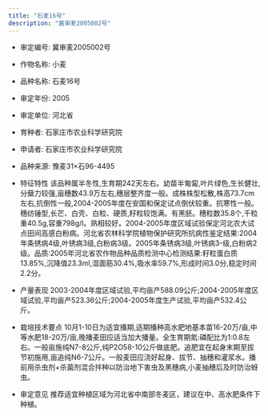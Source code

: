 ```yaml
---
title: "石麦16号"
description: "冀审麦2005002号"
---
```

* 审定编号:  冀审麦2005002号

*  作物名称:  小麦

*  品种名称:  石麦16号

*  审定年份:  2005

*  审定单位:  河北省

* 育种者:  石家庄市农业科学研究院

*  申请者:  石家庄市农业科学研究院

*  品种来源:  豫麦31×石96-4495

*  特征特性
该品种属半冬性,生育期242天左右。幼苗半匍匐,叶片绿色,生长健壮,分蘖力较强,亩穗数43.9万左右,穗层整齐度一般。成株株型松散,株高73.7cm左右,抗倒性一般,2004-2005年度在安国和保定试点倒伏较重。抗寒性一般。穗纺锤型,长芒、白壳、白粒、硬质,籽粒较饱满。有黑胚。穗粒数35.8个,千粒重40.5g,容重798g/l。熟相较好。2004-2005年度区域试验保定河北农大试点田间高感白粉病。河北省农林科学院植物保护研究所抗病性鉴定结果:2004年条锈病4级,叶锈病3级,白粉病3级。2005年条锈病3级,叶锈病3-级,白粉病2级。品质:2005年河北省农作物品种品质检测中心检测结果:籽粒蛋白质13.85%,沉降值23.3ml,湿面筋30.4%,吸水率59.7%,形成时间3.0分,稳定时间2.2分。

*  产量表现
2003-2004年度区域试验,平均亩产588.09公斤;2004-2005年度区域试验,平均亩产523.36公斤;2004-2005年度生产试验,平均亩产532.4公斤。

*  栽培技术要点
10月1-10日为适宜播期,适期播种高水肥地基本苗16-20万/亩,中等水肥18-20万/亩,晚播麦田应适当加大播量。全生育期氮:磷配比为1:0.8左右。一般亩施纯N7-8公斤,纯P2O58-10公斤做底肥。追肥宜在起身末期至拔节初施用,亩追纯N6-7公斤。一般麦田应浇好起身、拔节、抽穗和灌浆水。播前用杀虫剂+杀菌剂混合拌种以防治地下害虫及黑穗病,小麦抽穗后及时防治蚜虫。

*  审定意见
推荐适宜种植区域为河北省中南部冬麦区，建议在中、高水肥条件下种植。
